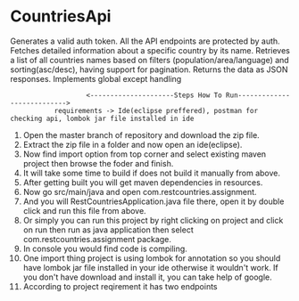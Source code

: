 # CountriesApi
Generates a valid auth token. All the API endpoints are protected by auth. Fetches detailed information about a specific country by its name. Retrieves a list of all countries names based on filters (population/area/language) and sorting(asc/desc), having support for pagination. Returns the data as JSON responses. Implements global except handling 


                       <---------------------Steps How To Run--------------------------->
               requirements -> Ide(eclipse preffered), postman for checking api, lombok jar file installed in ide
1. Open the master branch of repository and download the zip file.
2. Extract the zip file in a folder and now open an ide(eclipse).
3. Now find import option from top corner and select existing maven project then browse the foder and finish.
4. It will take some time to build if does not build it manually from above.
5. After getting built you will get maven dependencies in resources.
6. Now go src/main/java and open com.restcountries.assignment.
7. And you will RestCountriesApplication.java file there, open it by double click and run this file from above.
8. Or simply you can run this project by right clicking on project and click on run then run as java application then select com.restcountries.assignment package.
9. In console you would find code is compiling.
10. One import thing project is using lombok for annotation so you should have lombok jar file installed in your ide otherwise it wouldn't work. If you don't have download and install it, you can take help of google.
11. According to project reqirement it has two endpoints
